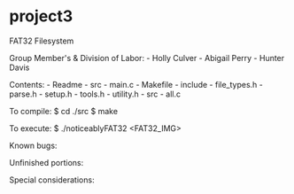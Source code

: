 # project3
FAT32 Filesystem

Group Member's & Division of Labor:
	- Holly Culver
	- Abigail Perry
	- Hunter Davis

Contents:
	- Readme
	- src
		- main.c
		- Makefile
		- include
			- file_types.h
			- parse.h
			- setup.h
			- tools.h
			- utility.h
		- src
			- all.c

To compile:
	$ cd ./src
	$ make

To execute:
	$ ./noticeablyFAT32 <FAT32_IMG>

Known bugs:


Unfinished portions:


Special considerations:
